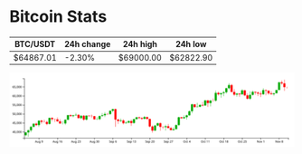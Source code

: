# Bitcoin Stats

BTC/USDT|24h change|24h high|24h low|
|---|---|---|---|
|$64867.01|-2.30%|$69000.00|$62822.90|

<img src="./chart.svg">
